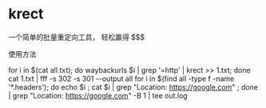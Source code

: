 # krect
一个简单的批量重定向工具， 轻松赢得 $$$

使用方法


for i in $(cat all.txt); do waybackurls $i | grep '=http' | krect >> 1.txt; done
cat 1.txt | fff -s 302 -s 301 --output all
for i in $(find all -type f -name '*.headers'); do echo $i ; cat $i | grep "Location: https://google.com" ; done | grep "Location: https://google.com" -B 1 | tee out.log
